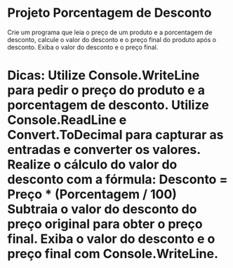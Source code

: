 # Projeto Porcentagem de Desconto

Crie um programa que leia o preço de um produto e a porcentagem de desconto, calcule o valor do desconto e o preço final do produto após o desconto. Exiba o valor do desconto e o preço final.

Dicas:
Utilize Console.WriteLine para pedir o preço do produto e a porcentagem de desconto.
Utilize Console.ReadLine e Convert.ToDecimal para capturar as entradas e converter os valores.
Realize o cálculo do valor do desconto com a fórmula: Desconto = Preço * (Porcentagem / 100)
Subtraia o valor do desconto do preço original para obter o preço final.
Exiba o valor do desconto e o preço final com Console.WriteLine.
===============================================================================================================================================================================
